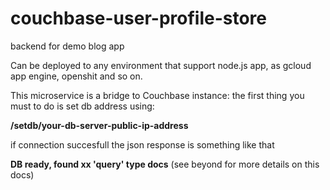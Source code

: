 # couchbase-user-profile-store
backend for demo blog app


Can be deployed to any environment that support node.js app, as gcloud app engine, openshit and so on.

This microservice is a bridge to Couchbase instance: the first thing you must to do is set db address using:

**/setdb/your-db-server-public-ip-address**

if connection succesfull the json response is something like that

**DB ready, found xx 'query' type docs** (see beyond for more details on this docs)




